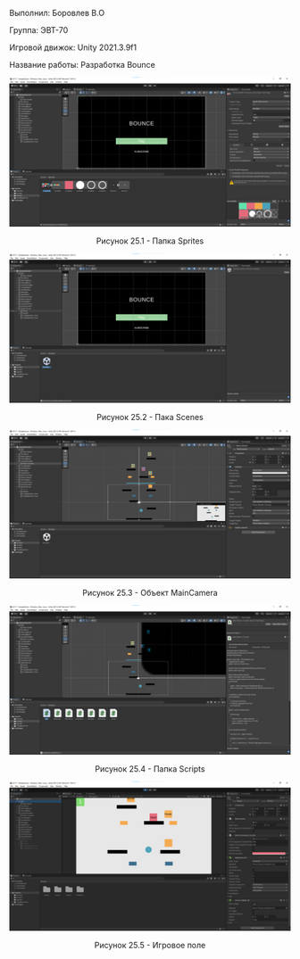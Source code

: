 <p align="left">
  Выполнил: Боровлев В.О
  </p>
<p align="left"> Группа: ЭВТ-70
  </p>
<p align="left"> Игровой движок: Unity 2021.3.9f1
  </p>
<p align="left"> Название работы: Разработка Bounce
  </p>

  
<p align="center">
  <img src="1.png"/>
</p>


<p align="center">
Рисунок 25.1 - Папка Sprites
</p>


<p align="center">
  <img src="2.png"/>
</p>


<p align="center">
Рисунок 25.2 - Пака Scenes
</p>


<p align="center">
  <img src="3.png"/>
</p>


<p align="center">
Рисунок 25.3 - Объект MainCamera
</p>


<p align="center">
  <img src="4.png"/>
</p>


<p align="center">
Рисунок 25.4 - Папка Scripts
</p>

<p align="center">
  <img src="5.png"/>
</p>


<p align="center">
Рисунок 25.5 - Игровое поле
</p>
